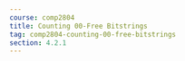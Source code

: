 ```yaml
---
course: comp2804
title: Counting 00-Free Bitstrings
tag: comp2804-counting-00-free-bitstrings
section: 4.2.1
---
```

